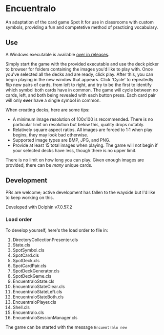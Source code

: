 # Encuentralo
An adaptation of the card game Spot It for use in classrooms with custom symbols, providing a fun and competetive method of practicing vocabulary.

## Use
A Windows executable is available [over in releases](https://github.com/AynRandDuran/Encuentralo/releases).

Simply start the game with the provided executable and use the deck picker to browser for folders containing the images you'd like to play with. Once you've selected all the decks and are ready, click play. After this, you can begin playing in the new window that appears. Click 'Cycle' to repeatedly flip new pairs of cards, from left to right, and try to be the first to identify which symbol both cards have in common. The game will cycle between no cards, left, and both being revealed with each button press. Each card pair will only **ever** have a single symbol in common.

When creating decks, here are some tips:
* A minimum image resolution of 100x100 is recommended. There is no particular limit on resolution but below this, quality drops notably.
* Relatively square aspect ratios. All images are forced to 1:1 when play begins, they may look bad otherwise.
* Supported image types are BMP, JPG, and PNG.
* Provide at least 15 total images when playing. The game will not begin if your selected decks have less, though there is no upper limit.

There is no limit on how long you can play. Given enough images are provided, there can be *many* unique cards.
## Development
PRs are welcome; active development has fallen to the wayside but I'd like to keep working on this.

Developed with Dolphin v7.0.57.2
### Load order
To develop yourself, here's the load order to file in:

1. DirectoryCollectionPresenter.cls
2. State.cls
3. SpotSymbol.cls
4. SpotCard.cls
5. SpotDeck.cls
6. SpotCardPair.cls
7. SpotDeckGenerator.cls
8. SpotDeckGame.cls
9. EncuentraloState.cls
10. EncuentraloStateClear.cls
11. EncuentraloStateLeft.cls
12. EncuentraloStateBoth.cls
13. EncuentraloPlayer.cls
14. Shell.cls
15. Encuentralo.cls
16. EncuentraloSessionManager.cls

The game can be started with the message `Encuentralo new`
